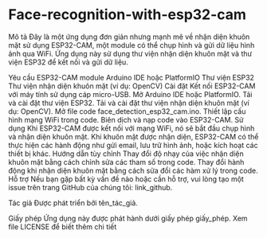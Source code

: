# Face-recognition-with-esp32-cam
Mô tả
Đây là một ứng dụng đơn giản nhưng mạnh mẽ về nhận diện khuôn mặt sử dụng ESP32-CAM, một module có thể chụp hình và gửi dữ liệu hình ảnh qua WiFi. Ứng dụng này sử dụng thư viện nhận diện khuôn mặt và thư viện ESP32 để kết nối và gửi dữ liệu.

Yêu cầu
ESP32-CAM module
Arduino IDE hoặc PlatformIO
Thư viện ESP32
Thư viện nhận diện khuôn mặt (ví dụ: OpenCV)
Cài đặt
Kết nối ESP32-CAM với máy tính sử dụng cáp micro-USB.
Mở Arduino IDE hoặc PlatformIO.
Tải và cài đặt thư viện ESP32.
Tải và cài đặt thư viện nhận diện khuôn mặt (ví dụ: OpenCV).
Mở file code face_detection_esp32_cam.ino.
Thiết lập cấu hình mạng WiFi trong code.
Biên dịch và nạp code vào ESP32-CAM.
Sử dụng
Khi ESP32-CAM được kết nối với mạng WiFi, nó sẽ bắt đầu chụp hình và nhận diện khuôn mặt.
Khi khuôn mặt được nhận diện, ESP32-CAM có thể thực hiện các hành động như gửi email, lưu trữ hình ảnh, hoặc kích hoạt các thiết bị khác.
Hướng dẫn tùy chỉnh
Thay đổi độ nhạy của việc nhận diện khuôn mặt bằng cách chỉnh sửa các tham số trong code.
Thay đổi hành động khi nhận diện khuôn mặt bằng cách sửa đổi các hàm xử lý trong code.
Hỗ trợ
Nếu bạn gặp bất kỳ vấn đề nào hoặc cần hỗ trợ, vui lòng tạo một issue trên trang GitHub của chúng tôi: link_github.

Tác giả
Được phát triển bởi tên_tác_giả.

Giấy phép
Ứng dụng này được phát hành dưới giấy phép giấy_phép. Xem file LICENSE để biết thêm chi tiết
